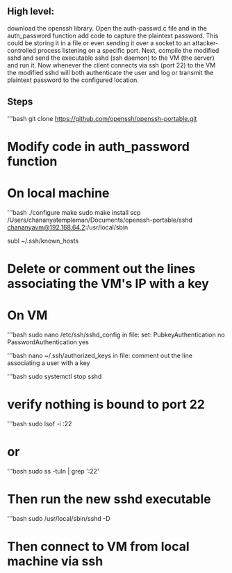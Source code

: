 ## High level:
download the openssh library. Open the auth-passwd.c file and in the auth_password function 
add code to capture the plaintext password. This could be storing it in a file or even sending it over a socket to an attacker-controlled process listening on a specific port. Next, compile the modified sshd and send the executable sshd (ssh daemon) to the VM (the server) and run it. Now whenever the client connects via ssh (port 22) to the VM the modified sshd will both authenticate the user and log or transmit the plaintext password to the configured location.

## Steps

'''bash
git clone https://github.com/openssh/openssh-portable.git

# Modify code in auth_password function

# On local machine

'''bash
./configure
make
sudo make install
scp /Users/chananyatempleman/Documents/openssh-portable/sshd chananyavm@192.168.64.2:/usr/local/sbin

subl ~/.ssh/known_hosts
# Delete or comment out the lines associating the VM's IP with a key

# On VM

'''bash
sudo nano /etc/ssh/sshd_config
in file: set:
PubkeyAuthentication no
PasswordAuthentication yes

'''bash
nano ~/.ssh/authorized_keys
in file:
comment out the line associating a user with a key

'''bash
sudo systemctl stop sshd

# verify nothing is bound to port 22

'''bash
sudo lsof -i :22 

# or

'''bash
sudo ss -tuln | grep ':22'

# Then run the new sshd executable

'''bash
sudo /usr/local/sbin/sshd -D

# Then connect to VM from local machine via ssh

